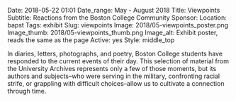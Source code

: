 Date: 2018-05-22 01:01 
Date_range: May - August 2018
Title: Viewpoints
Subtitle: Reactions from the Boston College Community
Sponsor: 
Location: bapst
Tags: exhibit
Slug: viewpoints
Image: 2018/05-viewpoints_poster.png
Image_thumb: 2018/05-viewpoints_thumb.png
Image_alt: Exhibit poster, reads the same as the page
Active: yes
Style: middle_top

In diaries, letters, photographs, and poetry, Boston College students have responded to the current events of their day. This selection of material from the University Archives represents only a few of those moments, but its authors and subjects–who were serving in the military, confronting racial strife, or grappling with difficult choices–allow us to cultivate a connection through time.
